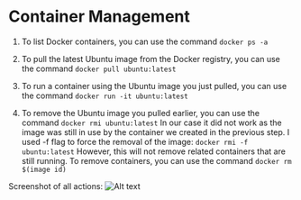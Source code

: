 # Container Management

1. To list Docker containers, you can use the command `docker ps -a`

2. To pull the latest Ubuntu image from the Docker registry, you can use the command `docker pull ubuntu:latest`

3. To run a container using the Ubuntu image you just pulled, you can use the command `docker run -it ubuntu:latest`

4. To remove the Ubuntu image you pulled earlier, you can use the command `docker rmi ubuntu:latest`
   In our case it did not work as the image was still in use by the container we created in the previous step. I used -f flag to force the removal of the image: `docker rmi -f ubuntu:latest`
   However, this will not remove related containers that are still running. To remove containers, you can use the command `docker rm $(image id)`

Screenshot of all actions:
![Alt text](https://i.ibb.co/0FGhgTk/docker1-5.png)

